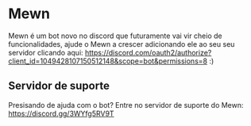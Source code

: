 # Mewn

Mewn é um bot novo no discord que futuramente vai vir cheio de funcionalidades, ajude o Mewn a crescer adicionando ele ao seu seu servidor clicando aqui: https://discord.com/oauth2/authorize?client_id=1049428107150512148&scope=bot&permissions=8 :)
## Servidor de suporte 
Presisando de ajuda com o bot? Entre no servidor de suporte do Mewn: https://discord.gg/3WYfg5RV9T
